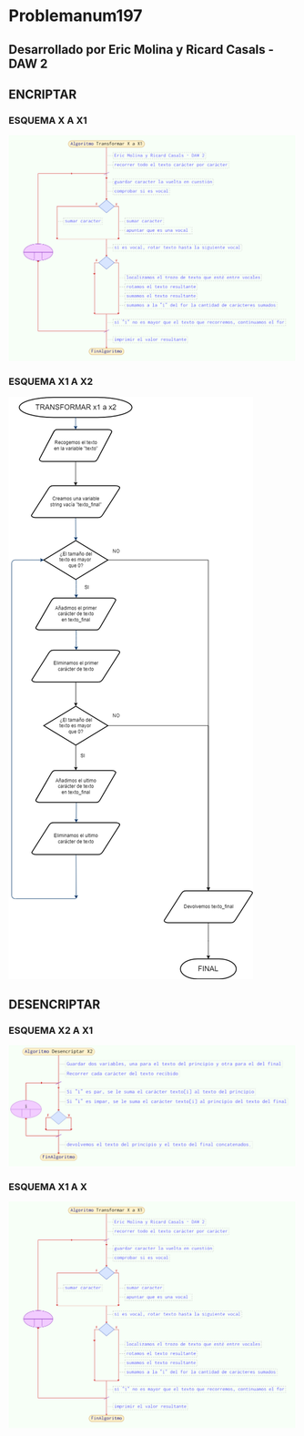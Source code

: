 # Problemanum197
## Desarrollado por Eric Molina y Ricard Casals - DAW 2

## ENCRIPTAR
### ESQUEMA X A X1
![ESQUEMA X A X1](Transformar_X_a_X1.png)
### ESQUEMA X1 A X2
![ESQUEMA X1 A X2](Transformar_X1_a_X2.png)


## DESENCRIPTAR
### ESQUEMA X2 A X1
![ESQUEMA X1 A X2](Transformar_X2_a_X1.png)
### ESQUEMA X1 A X
![ESQUEMA X A X1](Transformar_X_a_X1.png)
